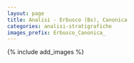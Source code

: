 ```yaml
---
layout: page
title: Analisi - Erbusco (Bs), Canonica
categories: analisi-stratigrafiche
images_prefix: Erbusco_Canonica_
---
```


{% include add_images %}
